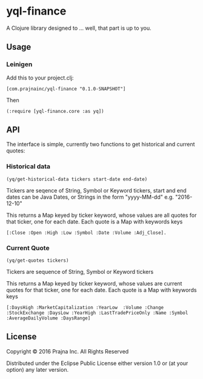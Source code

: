 # yql-finance

A Clojure library designed to ... well, that part is up to you.

## Usage

### Leinigen

Add this to your project.clj:

    [com.prajnainc/yql-finance "0.1.0-SNAPSHOT"]

Then

    (:require [yql-finance.core :as yq])

## API

The interface is simple, currently two functions to get historical and current quotes:

### Historical data

    (yq/get-historical-data tickers start-date end-date)

Tickers are seqence of String, Symbol or Keyword tickers, start and end dates can be Java Dates, or Strings in the form "yyyy-MM-dd" e.g. "2016-12-10"

This returns a Map keyed by ticker keyword, whose values are all quotes for that ticker, one for each date. Each quote is a Map with keywords keys

    [:Close :Open :High :Low :Symbol :Date :Volume :Adj_Close].

### Current Quote

    (yq/get-quotes tickers)

Tickers are sequence of String, Symbol or Keyword tickers

This returns a Map keyed by ticker keyword, whose values are current quotes for that ticker, one for each date. Each quote is a Map with keywords keys

    [:DaysHigh :MarketCapitalization :YearLow  :Volume :Change :StockExchange :DaysLow :YearHigh :LastTradePriceOnly :Name :Symbol :AverageDailyVolume :DaysRange]

## License

Copyright © 2016 Prajna Inc. All Rights Reserved

Distributed under the Eclipse Public License either version 1.0 or (at
your option) any later version.
